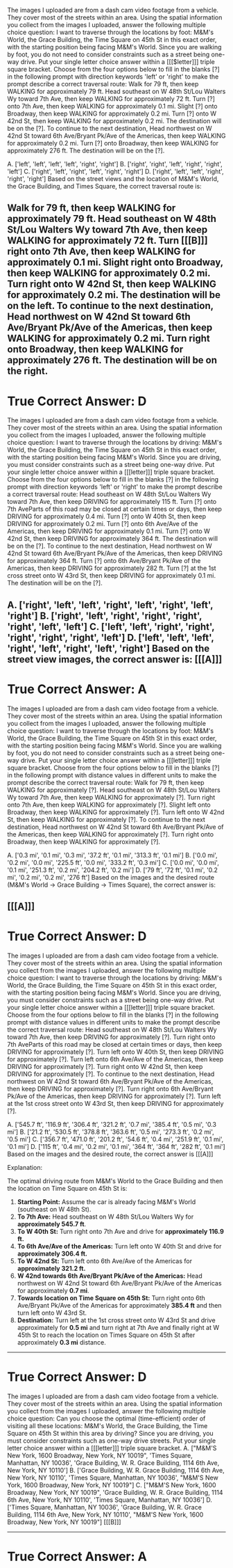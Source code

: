 
The images I uploaded are from a dash cam video footage from a vehicle. They cover most of the streets within an area. Using the spatial information you collect from the images I uploaded, answer the following multiple choice question:
I want to traverse through the locations by foot: M&M's World, the Grace Building, the Time Square on 45th St in this exact order, with the starting position being facing M&M's World. Since you are walking by foot, you do not need to consider constraints such as a street being one-way drive.
Put your single letter choice answer within a [[[$letter]]] triple square bracket.
Choose from the four options below to fill in the blanks [?] in the following prompt with direction keywords 'left' or 'right' to make the prompt describe a correct traversal route:
Walk for 79 ft, then keep WALKING for approximately 79 ft.
Head southeast on W 48th St/Lou Walters Wy toward 7th Ave, then keep WALKING for approximately 72 ft.
Turn [?] onto 7th Ave, then keep WALKING for approximately 0.1 mi.
Slight [?] onto Broadway, then keep WALKING for approximately 0.2 mi.
Turn [?] onto W 42nd St, then keep WALKING for approximately 0.2 mi.
The destination will be on the [?].
To continue to the next destination, Head northwest on W 42nd St toward 6th Ave/Bryant Pk/Ave of the Americas, then keep WALKING for approximately 0.2 mi.
Turn [?] onto Broadway, then keep WALKING for approximately 276 ft.
The destination will be on the [?].

A. ['left', 'left', 'left', 'left', 'right', 'right']      B. ['right', 'right', 'left', 'right', 'right', 'left']
C. ['right', 'left', 'right', 'left', 'right', 'right']      D. ['right', 'left', 'left', 'right', 'right', 'right']
Based on the street views and the location of M&M's World, the Grace Building, and Times Square, the correct traversal route is:

Walk for 79 ft, then keep WALKING for approximately 79 ft.
Head southeast on W 48th St/Lou Walters Wy toward 7th Ave, then keep WALKING for approximately 72 ft.
Turn [[[B]]] right onto 7th Ave, then keep WALKING for approximately 0.1 mi.
Slight right onto Broadway, then keep WALKING for approximately 0.2 mi.
Turn right onto W 42nd St, then keep WALKING for approximately 0.2 mi.
The destination will be on the left.
To continue to the next destination, Head northwest on W 42nd St toward 6th Ave/Bryant Pk/Ave of the Americas, then keep WALKING for approximately 0.2 mi.
Turn right onto Broadway, then keep WALKING for approximately 276 ft.
The destination will be on the right.
----------
True Correct Answer: D
==========

The images I uploaded are from a dash cam video footage from a vehicle. They cover most of the streets within an area. Using the spatial information you collect from the images I uploaded, answer the following multiple choice question:
I want to traverse through the locations by driving: M&M's World, the Grace Building, the Time Square on 45th St in this exact order, with the starting position being facing M&M's World. Since you are driving, you must consider constraints such as a street being one-way drive.
Put your single letter choice answer within a [[[letter]]] triple square bracket.
Choose from the four options below to fill in the blanks [?] in the following prompt with direction keywords 'left' or 'right' to make the prompt describe a correct traversal route:
Head southeast on W 48th St/Lou Walters Wy toward 7th Ave, then keep DRIVING for approximately 115 ft.
Turn [?] onto 7th AveParts of this road may be closed at certain times or days, then keep DRIVING for approximately 0.4 mi.
Turn [?] onto W 40th St, then keep DRIVING for approximately 0.2 mi.
Turn [?] onto 6th Ave/Ave of the Americas, then keep DRIVING for approximately 0.1 mi.
Turn [?] onto W 42nd St, then keep DRIVING for approximately 364 ft.
The destination will be on the [?].
To continue to the next destination, Head northwest on W 42nd St toward 6th Ave/Bryant Pk/Ave of the Americas, then keep DRIVING for approximately 364 ft.
Turn [?] onto 6th Ave/Bryant Pk/Ave of the Americas, then keep DRIVING for approximately 282 ft.
Turn [?] at the 1st cross street onto W 43rd St, then keep DRIVING for approximately 0.1 mi.
The destination will be on the [?].

A. ['right', 'left', 'left', 'right', 'left', 'right', 'left', 'right']      B. ['right', 'left', 'right', 'right', 'right', 'right', 'left', 'left']
C. ['left', 'left', 'right', 'right', 'right', 'right', 'right', 'left']      D. ['left', 'left', 'left', 'right', 'left', 'right', 'left', 'right']
Based on the street view images, the correct answer is:
[[[A]]]
----------
True Correct Answer: A
==========

The images I uploaded are from a dash cam video footage from a vehicle. They cover most of the streets within an area. Using the spatial information you collect from the images I uploaded, answer the following multiple choice question:
I want to traverse through the locations by foot: M&M's World, the Grace Building, the Time Square on 45th St in this exact order, with the starting position being facing M&M's World. Since you are walking by foot, you do not need to consider constraints such as a street being one-way drive.
Put your single letter choice answer within a [[[letter]]] triple square bracket.
Choose from the four options below to fill in the blanks [?] in the following prompt with distance values in different units to make the prompt describe the correct traversal route:
Walk for 79 ft, then keep WALKING for approximately [?]. 
Head southeast on W 48th St/Lou Walters Wy toward 7th Ave, then keep WALKING for approximately [?]. 
Turn right onto 7th Ave, then keep WALKING for approximately [?]. 
Slight left onto Broadway, then keep WALKING for approximately [?]. 
Turn left onto W 42nd St, then keep WALKING for approximately [?]. 
To continue to the next destination, Head northwest on W 42nd St toward 6th Ave/Bryant Pk/Ave of the Americas, then keep WALKING for approximately [?]. 
Turn right onto Broadway, then keep WALKING for approximately [?]. 

A. ['0.3 mi', '0.1 mi', '0.3 mi', '37.2 ft', '0.1 mi', '313.3 ft', '0.1 mi']      B. ['0.0 mi', '0.2 mi', '0.0 mi', '225.5 ft', '0.0 mi', '333.2 ft', '0.3 mi']
C. ['0.0 mi', '0.0 mi', '0.1 mi', '251.3 ft', '0.2 mi', '204.2 ft', '0.2 mi']      D. ['79 ft', '72 ft', '0.1 mi', '0.2 mi', '0.2 mi', '0.2 mi', '276 ft']
Based on the images and the desired route (M&M's World -> Grace Building -> Times Square), the correct answer is:

[[[A]]]
----------
True Correct Answer: D
==========

The images I uploaded are from a dash cam video footage from a vehicle. They cover most of the streets within an area. Using the spatial information you collect from the images I uploaded, answer the following multiple choice question:
I want to traverse through the locations by driving: M&M's World, the Grace Building, the Time Square on 45th St in this exact order, with the starting position being facing M&M's World. Since you are driving, you must consider constraints such as a street being one-way drive.
Put your single letter choice answer within a [[[letter]]] triple square bracket.
Choose from the four options below to fill in the blanks [?] in the following prompt with distance values in different units to make the prompt describe the correct traversal route:
Head southeast on W 48th St/Lou Walters Wy toward 7th Ave, then keep DRIVING for approximately [?]. 
Turn right onto 7th AveParts of this road may be closed at certain times or days, then keep DRIVING for approximately [?]. 
Turn left onto W 40th St, then keep DRIVING for approximately [?]. 
Turn left onto 6th Ave/Ave of the Americas, then keep DRIVING for approximately [?]. 
Turn right onto W 42nd St, then keep DRIVING for approximately [?]. 
To continue to the next destination, Head northwest on W 42nd St toward 6th Ave/Bryant Pk/Ave of the Americas, then keep DRIVING for approximately [?]. 
Turn right onto 6th Ave/Bryant Pk/Ave of the Americas, then keep DRIVING for approximately [?]. 
Turn left at the 1st cross street onto W 43rd St, then keep DRIVING for approximately [?]. 

A. ['545.7 ft', '116.9 ft', '306.4 ft', '321.2 ft', '0.7 mi', '385.4 ft', '0.5 mi', '0.3 mi']      B. ['21.2 ft', '530.5 ft', '378.8 ft', '363.6 ft', '0.5 mi', '273.3 ft', '0.2 mi', '0.5 mi']
C. ['356.7 ft', '471.0 ft', '201.2 ft', '54.6 ft', '0.4 mi', '251.9 ft', '0.1 mi', '0.1 mi']      D. ['115 ft', '0.4 mi', '0.2 mi', '0.1 mi', '364 ft', '364 ft', '282 ft', '0.1 mi']
Based on the images and the desired route, the correct answer is [[[A]]]

Explanation:

The optimal driving route from M&M's World to the Grace Building and then the location on Time Square on 45th St is:

1. **Starting Point:** Assume the car is already facing M&M's World (southeast on W 48th St).
2. **To 7th Ave:** Head southeast on W 48th St/Lou Walters Wy for **approximately 545.7 ft**.
3. **To W 40th St:** Turn right onto 7th Ave and drive for **approximately 116.9 ft.**
4. **To 6th Ave/Ave of the Americas:** Turn left onto W 40th St and drive for **approximately 306.4 ft.**
5. **To W 42nd St:** Turn left onto 6th Ave/Ave of the Americas for **approximately 321.2 ft.**
6. **W 42nd towards 6th Ave/Bryant Pk/Ave of the Americas:** Head northwest on W 42nd St toward 6th Ave/Bryant Pk/Ave of the Americas for approximately **0.7 mi**.
7. **Towards location on Time Square on 45th St:** Turn right onto 6th Ave/Bryant Pk/Ave of the Americas for approximately **385.4 ft** and then turn left onto W 43rd St.
8. **Destination:** Turn left at the 1st cross street onto W 43rd St and drive approximately for **0.5 mi** and turn right at 7th Ave and finally right at W 45th St to reach the location on Times Square on 45th St after approximately **0.3 mi** distance.


----------
True Correct Answer: D
==========

The images I uploaded are from a dash cam video footage from a vehicle. They cover most of the streets within an area. Using the spatial information you collect from the images I uploaded, answer the following multiple choice question:
Can you choose the optimal (time-efficient) order of visiting all these locations: M&M's World, the Grace Building, the Time Square on 45th St within this area by driving? Since you are driving, you must consider constraints such as one-way drive streets.
Put your single letter choice answer within a [[[letter]]] triple square bracket.
A. ["M&M'S New York, 1600 Broadway, New York, NY 10019", 'Times Square, Manhattan, NY 10036', 'Grace Building, W. R. Grace Building, 1114 6th Ave, New York, NY 10110']      B. ['Grace Building, W. R. Grace Building, 1114 6th Ave, New York, NY 10110', 'Times Square, Manhattan, NY 10036', "M&M'S New York, 1600 Broadway, New York, NY 10019"]
C. ["M&M'S New York, 1600 Broadway, New York, NY 10019", 'Grace Building, W. R. Grace Building, 1114 6th Ave, New York, NY 10110', 'Times Square, Manhattan, NY 10036']      D. ['Times Square, Manhattan, NY 10036', 'Grace Building, W. R. Grace Building, 1114 6th Ave, New York, NY 10110', "M&M'S New York, 1600 Broadway, New York, NY 10019"]
[[[B]]]

----------
True Correct Answer: A
==========
